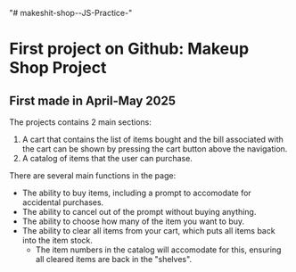 "# makeshit-shop--JS-Practice-" 

# First project on Github: Makeup Shop Project
## First made in April-May 2025

The projects contains 2 main sections:

1. A cart that contains the list of items bought and the bill associated with the cart can be shown by pressing the cart button above the navigation.
2. A catalog of items that the user can purchase.

There are several main functions in the page:

* The ability to buy items, including a prompt to accomodate for accidental purchases.
* The ability to cancel out of the prompt without buying anything.
* The ability to choose how many of the item you want to buy.
* The ability to clear all items from your cart, which puts all items back into the item stock.
  * The item numbers in the catalog will accomodate for this, ensuring all cleared items are back in the "shelves".
